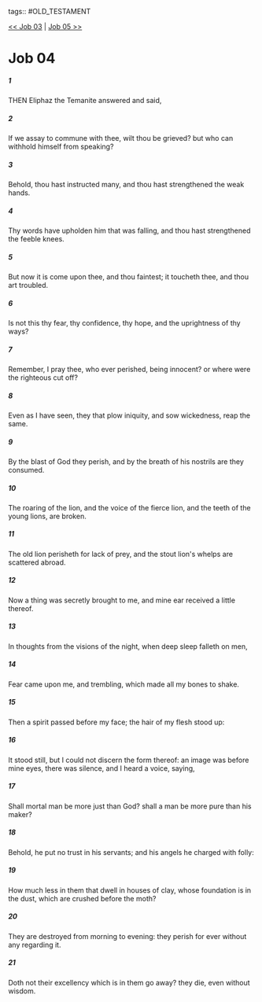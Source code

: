 tags:: #OLD_TESTAMENT

[<< Job 03](OLD_TESTAMENT/18_Job/Job_03.md) | [Job 05 >>](OLD_TESTAMENT/18_Job/Job_05.md)

# Job 04

##### 1

THEN Eliphaz the Temanite answered and said,

##### 2

If we assay to commune with thee, wilt thou be grieved? but who can withhold himself from speaking?

##### 3

Behold, thou hast instructed many, and thou hast strengthened the weak hands.

##### 4

Thy words have upholden him that was falling, and thou hast strengthened the feeble knees.

##### 5

But now it is come upon thee, and thou faintest; it toucheth thee, and thou art troubled.

##### 6

Is not this thy fear, thy confidence, thy hope, and the uprightness of thy ways?

##### 7

Remember, I pray thee, who ever perished, being innocent? or where were the righteous cut off?

##### 8

Even as I have seen, they that plow iniquity, and sow wickedness, reap the same.

##### 9

By the blast of God they perish, and by the breath of his nostrils are they consumed.

##### 10

The roaring of the lion, and the voice of the fierce lion, and the teeth of the young lions, are broken.

##### 11

The old lion perisheth for lack of prey, and the stout lion's whelps are scattered abroad.

##### 12

Now a thing was secretly brought to me, and mine ear received a little thereof.

##### 13

In thoughts from the visions of the night, when deep sleep falleth on men,

##### 14

Fear came upon me, and trembling, which made all my bones to shake.

##### 15

Then a spirit passed before my face; the hair of my flesh stood up:

##### 16

It stood still, but I could not discern the form thereof: an image was before mine eyes, there was silence, and I heard a voice, saying,

##### 17

Shall mortal man be more just than God? shall a man be more pure than his maker?

##### 18

Behold, he put no trust in his servants; and his angels he charged with folly:

##### 19

How much less in them that dwell in houses of clay, whose foundation is in the dust, which are crushed before the moth?

##### 20

They are destroyed from morning to evening: they perish for ever without any regarding it.

##### 21

Doth not their excellency which is in them go away? they die, even without wisdom.
